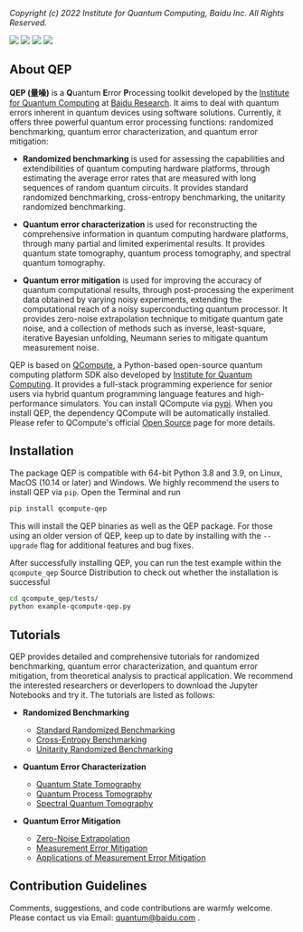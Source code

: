 *Copyright (c) 2022 Institute for Quantum Computing, Baidu Inc. All Rights Reserved.*

[![](https://img.shields.io/badge/license-Apache%202.0-green)](./LICENSE) [![](https://img.shields.io/badge/build-passing-green)]() ![](https://img.shields.io/badge/Python-3.8--3.9-blue) ![](https://img.shields.io/badge/release-v0.1.0-blue)

## About QEP

**QEP (量噪)** is a **Q**uantum **E**rror **P**rocessing toolkit developed by the [Institute for Quantum Computing](https://quantum.baidu.com) at [Baidu Research](http://research.baidu.com). It aims to deal with quantum errors inherent in quantum devices using software solutions. Currently, it offers three powerful quantum error processing functions: randomized benchmarking, quantum error characterization, and quantum error mitigation:

+ **Randomized benchmarking** is used for assessing the capabilities and extendibilities of quantum computing hardware platforms, through estimating the average error rates that are measured with long sequences of random quantum circuits. It provides standard randomized benchmarking, cross-entropy benchmarking, the unitarity randomized benchmarking.

+ **Quantum error characterization** is used for reconstructing the comprehensive information in quantum computing hardware platforms, through many partial and limited experimental results. It provides quantum state tomography, quantum process tomography, and spectral quantum tomography.

+ **Quantum error mitigation** is used for improving the accuracy of quantum computational results, through post-processing the experiment data obtained by varying noisy experiments, extending the computational reach of a noisy superconducting quantum processor. It provides zero-noise extrapolation technique to mitigate quantum gate noise, and a collection of methods such as inverse, least-square, iterative Bayesian unfolding, Neumann series to mitigate quantum measurement noise.

QEP is based on [QCompute](https://quantum-hub.baidu.com/opensource), a Python-based open-source quantum computing platform SDK also developed by [Institute for Quantum Computing](https://quantum.baidu.com). It provides a full-stack programming experience for senior users via hybrid quantum programming language features and high-performance simulators. You can install QCompute via [pypi](https://pypi.org/project/qcompute/). When you install QEP, the dependency QCompute will be automatically installed. Please refer to QCompute's official [Open Source](https://quantum-hub.baidu.com/opensource) page for more details.

## Installation

The package QEP is compatible with 64-bit Python 3.8 and 3.9, on Linux, MacOS (10.14 or later) and Windows. We highly recommend the users to install QEP via `pip`. Open the Terminal and run

```bash
pip install qcompute-qep
```

This will install the QEP binaries as well as the QEP package. For those using an older version of QEP, keep up to date by installing with the `--upgrade` flag for additional features and bug fixes.

After successfully installing QEP, you can run the test example within the `qcompute_qep` Source Distribution to check out whether the installation is successful

```bash
cd qcompute_qep/tests/
python example-qcompute-qep.py
```

## Tutorials

QEP provides detailed and comprehensive tutorials for randomized benchmarking, quantum error characterization, and quantum error mitigation, from theoretical analysis to practical application. We recommend the interested researchers or deverlopers to download the Jupyter Notebooks and try it. The tutorials are listed as follows:

+ **Randomized Benchmarking**
  
  + [Standard Randomized Benchmarking](https://quantum-hub.baidu.com/qep/tutorial-standardrb)
  + [Cross-Entropy Benchmarking](https://quantum-hub.baidu.com/qep/tutorial-xeb)
  + [Unitarity Randomized Benchmarking](https://quantum-hub.baidu.com/qep/tutorial-unitarityrb)

+ **Quantum Error Characterization**
  
  + [Quantum State Tomography](https://quantum-hub.baidu.com/qep/tutorial-qst)
  + [Quantum Process Tomography](https://quantum-hub.baidu.com/qep/tutorial-qpt)
  + [Spectral Quantum Tomography](https://quantum-hub.baidu.com/qep/tutorial-sqt)

+ **Quantum Error Mitigation**
  
  + [Zero-Noise Extrapolation](https://quantum-hub.baidu.com/qep/tutorial-zne)
  + [Measurement Error Mitigation](https://quantum-hub.baidu.com/qep/tutorial-mem)
  + [Applications of Measurement Error Mitigation](https://quantum-hub.baidu.com/qep/tutorial-mem-applications)

## Contribution Guidelines

Comments, suggestions, and code contributions are warmly welcome. Please contact us via Email: quantum@baidu.com .
